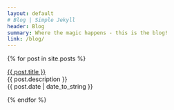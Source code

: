 ```yaml
---
layout: default
# Blog | Simple Jekyll
header: Blog
summary: Where the magic happens - this is the blog!
link: /blog/
---
```


{% for post in site.posts %}
  <p><a href="{{ post.url }}">{{ post.title }}</a><br>
  {{ post.description }}<br>
  {{ post.date | date_to_string }}</p>
{% endfor %}
